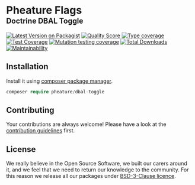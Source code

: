 # Pheature Flags <br><sub><sup>Doctrine DBAL Toggle</sup></sub>

[![Latest Version on Packagist][ico-version]][link-packagist]
[![Quality Score][ico-code-quality]][link-code-quality]
[![Type coverage][ico-psalm]][link-psalm]
[![Test Coverage][ico-coverage]][link-coverage]
[![Mutation testing coverage][ico-mutant]][link-mutant]
[![Total Downloads][ico-downloads]][link-downloads]
[![Maintainability][ico-maintain]][link-maintain]

## Installation

Install it using [composer package manager](https://getcomposer.org/download/).

```php
composer require pheature/dbal-toggle
```

## Contributing

Your contributions are always welcome! Please have a look at the [contribution guidelines](./CONTRIBUTING.md) first.

## License

We really believe in the Open Source Software, we built our carers around it, and we feel that we need to return our
knowledge to the community. For this reason we release all our packages under [BSD-3-Clause licence](./LICENSE.md). 

[ico-code-quality]: https://img.shields.io/scrutinizer/g/pheature-flags/dbal-toggle.svg?style=flat-square
[link-code-quality]: https://scrutinizer-ci.com/g/pheature-flags/dbal-toggle/badges/coverage.png?b=1.0.x
[ico-version]: https://img.shields.io/packagist/v/pheature/dbal-toggle.svg?style=flat-square
[link-packagist]: https://packagist.org/packages/pheature/dbal-toggle
[ico-downloads]: https://img.shields.io/packagist/dt/pheature/dbal-toggle.svg?style=flat-square
[link-downloads]: https://packagist.org/packages/pheature/dbal-toggle
[ico-maintain]: https://api.codeclimate.com/v1/badges/a674ee0aad396e24bd7c/maintainability
[link-maintain]: https://codeclimate.com/github/pheature-flags/dbal-toggle/maintainability
[ico-psalm]: https://shepherd.dev/github/pheature-flags/dbal-toggle/coverage.svg
[link-psalm]: https://shepherd.dev/github/pheature-flags/dbal-toggle
[ico-mutant]: https://img.shields.io/endpoint?style=flat&url=https%3A%2F%2Fbadge-api.stryker-mutator.io%2Fgithub.com%2Fpheature-flags%2Fdbal-toggle%2F1.0.x
[link-mutant]: https://dashboard.stryker-mutator.io/reports/github.com/pheature-flags/dbal-toggle/1.0.x
[ico-coverage]: https://codecov.io/gh/pheature-flags/dbal-toggle/branch/1.0.x/graph/badge.svg?token=DTQIQUZ106
[link-coverage]: https://codecov.io/gh/pheature-flags/dbal-toggle
